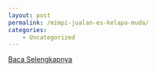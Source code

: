 ```yaml
---
layout: post
permalink: /mimpi-jualan-es-kelapa-muda/
categories:
    - Uncategorized
---
```


[Baca Selengkapnya](/03)